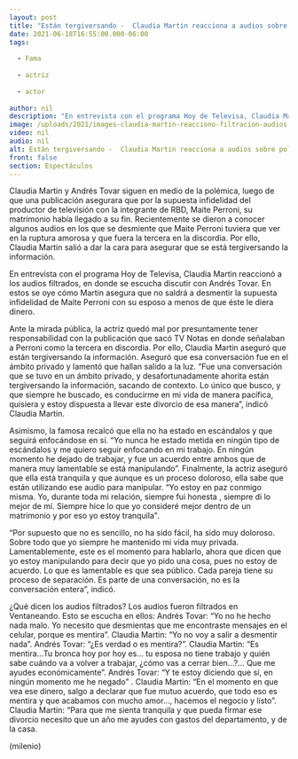```yaml
---
layout: post
title: "Están tergiversando -  Claudia Martin reacciona a audios sobre polémica Andrés Tovar y Maite Perroni"
date: 2021-06-18T16:55:00.000-06:00
tags:
  
  - Fama
  
  - actriz
  
  - actor
  
author: nil
description: "En entrevista con el programa Hoy de Televisa, Claudia Martin reaccionó a los audios filtrados, en donde se escucha discutir con Andrés Tovar. En estos se oye cómo Martin asegura que no saldrá a desmentir la supuesta infidelidad de Maite Perroni. "
image: /uploads/2021/images-claudia-martin-reacciono-filtracion-audios.jpg
video: nil
audio: nil
alt: Están tergiversando -  Claudia Martin reacciona a audios sobre polémica Andrés Tovar y Maite Perroni
front: false
section: Espectáculos
---
```


Claudia Martin y Andrés Tovar siguen en medio de la polémica, luego de que una publicación asegurara que por la supuesta infidelidad del productor de televisión con la integrante de RBD, Maite Perroni, su matrimonio había llegado a su fin. Recientemente se dieron a conocer algunos audios en los que se desmiente que Maite Perroni tuviera que ver en la ruptura amorosa y que fuera la tercera en la discordia. Por ello, Claudia Martin salió a dar la cara para asegurar que se está tergiversando la información.

En entrevista con el programa Hoy de Televisa, Claudia Martin reaccionó a los audios filtrados, en donde se escucha discutir con Andrés Tovar. En estos se oye cómo Martin asegura que no saldrá a desmentir la supuesta infidelidad de Maite Perroni con su esposo a menos de que éste le diera dinero. 

Ante la mirada pública, la actriz quedó mal por presuntamente tener responsabilidad con la publicación que sacó TV Notas en donde señalaban a Perroni como la tercera en discordia. Por ello, Claudia Martin aseguró que están tergiversando la información. Aseguró que esa conversación fue en el ámbito privado y lamentó que hallan salido a la luz. “Fue una conversación que se tuvo en un ámbito privado, y desafortunadamente ahorita están tergiversando la información, sacando de contexto. Lo único que busco, y que siempre he buscado, es conducirme en mi vida de manera pacífica, quisiera y estoy dispuesta a llevar este divorcio de esa manera”, indicó Claudia Martin.

Asimismo, la famosa recalcó que ella no ha estado en escándalos y que seguirá enfocándose en sí. “Yo nunca he estado metida en ningún tipo de escándalos y me quiero seguir enfocando en mi trabajo. En ningún momento he dejado de trabajar, y fue un acuerdo entre ambos que de manera muy lamentable se está manipulando”. Finalmente, la actriz aseguró que ella está tranquila y que aunque es un proceso doloroso, ella sabe que están utilizando ese audio para manipular. “Yo estoy en paz conmigo misma. Yo, durante toda mi relación, siempre fui honesta , siempre di lo mejor de mí. Siempre hice lo que yo consideré mejor dentro de un matrimonio y por eso yo estoy tranquila". 

“Por supuesto que no es sencillo, no ha sido fácil, ha sido muy doloroso. Sobre todo que yo siempre he mantenido mi vida muy privada. Lamentablemente, este es el momento para hablarlo, ahora que dicen que yo estoy manipulando para decir que yo pido una cosa, pues no estoy de acuerdo. Lo que es lamentable es que sea público. Cada pareja tiene su proceso de separación. Es parte de una conversación, no es la conversación entera”, indicó. 

¿Qué dicen los audios filtrados? 
Los audios fueron filtrados en Ventaneando. Esto se escucha en ellos: Andrés Tovar: “Yo no he hecho nada malo. Yo necesito que desmientas que me encontraste mensajes en el celular, porque es mentira”. Claudia Martin: “Yo no voy a salir a desmentir nada”. Andrés Tovar: “¿Es verdad o es mentira?”. Claudia Martin: “Es mentira…Tu bronca hoy por hoy es... tu esposa no tiene trabajo y quién sabe cuándo va a volver a trabajar, ¿cómo vas a cerrar bien...?... Que me ayudes económicamente”. Andrés Tovar: “Y te estoy diciendo que sí, en ningún momento me he negado” .
Claudia Martin: “En el momento en que vea ese dinero, salgo a declarar que fue mutuo acuerdo, que todo eso es mentira y que acabamos con mucho amor..., hacemos el negocio y listo”. Claudia Martin: “Para que me sienta tranquila y que pueda firmar ese divorcio necesito que un año me ayudes con gastos del departamento, y de la casa.

(milenio)